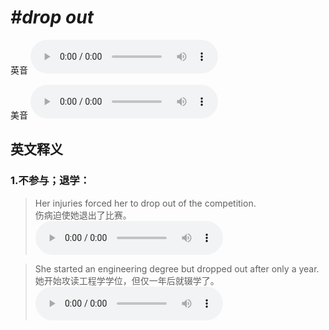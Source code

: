# ***\#drop out*** 
英音
<audio src="./media/drop out1.aac" controls="controls"></audio>

美音
<audio src="./media/drop out2.aac" controls="controls"></audio>



  

英文释义
---
### 1.**不参与；退学：**  

 > Her injuries forced her to drop out of the competition.  
 > 伤病迫使她退出了比赛。    
<audio src="./media/Her injuries forced her to drop out of the competition_AAC.aac" controls="controls"></audio>

 > She started an engineering degree but dropped out after only a year.   
 > 她开始攻读工程学学位，但仅一年后就辍学了。    
<audio src="./media/drop-12.aac" controls="controls"></audio>


